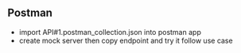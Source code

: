 ## Postman
- import API#1.postman_collection.json into postman app
- create mock server then copy endpoint and try it follow use case